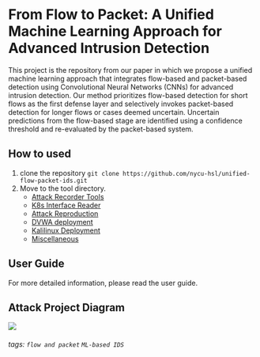 From Flow to Packet: A Unified Machine Learning Approach for Advanced Intrusion Detection
===
This project is the repository from our paper in which we propose a unified machine learning approach that integrates flow-based and packet-based detection using Convolutional Neural Networks (CNNs) for advanced intrusion detection. Our method prioritizes flow-based detection for short flows as the first defense layer and selectively invokes packet-based detection for longer flows or cases deemed uncertain. Uncertain predictions from the flow-based stage are identified using a confidence threshold and re-evaluated by the packet-based system.
 
## How to used
1. clone the repository `git clone https://github.com/nycu-hsl/unified-flow-packet-ids.git`
2. Move to the tool directory. 
    * [Attack Recorder Tools](https://github.com/nycu-hsl/unified-flow-packet-ids/tree/main/attack_recorder) 
    * [K8s Interface Reader](https://github.com/nycu-hsl/unified-flow-packet-ids/tree/main/Kubernetes_interface_reader)
    * [Attack Reproduction](https://github.com/nycu-hsl/unified-flow-packet-ids/tree/main/attack_reproduction)
    * [DVWA deployment](https://github.com/nycu-hsl/unified-flow-packet-ids/tree/main/dvwa_deployment)
    * [Kalilinux Deployment](https://github.com/nycu-hsl/unified-flow-packet-ids/tree/main/kalilinux_deployment)
    * [Miscellaneous](https://github.com/nycu-hsl/unified-flow-packet-ids/tree/main/miscellaneous)

## User Guide
For more detailed information, please read the user guide.

## Attack Project Diagram

![](https://i.imgur.com/5D4JVtD.jpg)

###### tags: `flow and packet` `ML-based IDS`
